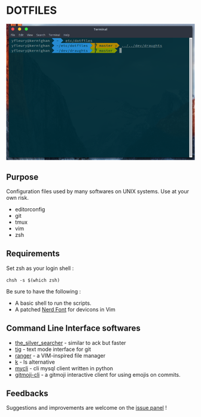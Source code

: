 # DOTFILES

![Terminal](./screenshots/terminal.png)

## Purpose

Configuration files used by many softwares on UNIX systems. Use at your own 
risk.

* editorconfig
* git
* tmux
* vim
* zsh

## Requirements

Set zsh as your login shell :

`chsh -s $(which zsh)`

Be sure to have the following : 
* A basic shell to run the scripts.
* A patched [Nerd Font](https://github.com/ryanoasis/nerd-fonts) for devicons in
  Vim

## Command Line Interface softwares

* [the\_silver\_searcher](https://github.com/ggreer/the_silver_searcher) - 
  similar to ack but faster
* [tig](https://github.com/jonas/tig) - text mode interface for git
* [ranger](https://github.com/ranger/ranger) - a VIM-inspired file manager
* [k](https://github.com/supercrabtree/k) - ls alternative
* [mycli](https://github.com/dbcli/mycli) - cli mysql client written in python
* [gitmoji-cli](https://github.com/carloscuesta/gitmoji-cli) - a gitmoji 
  interactive client for using emojis on commits.

## Feedbacks

Suggestions and improvements are welcome on the 
[issue panel](https://github.com/yoannfleurydev/dotfiles/issues/new) !

